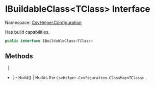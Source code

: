 # IBuildableClass&lt;TClass&gt; Interface

Namespace: [CsvHelper.Configuration](/api/CsvHelper.Configuration)

Has build capabilities.

```cs
public interface IBuildableClass<TClass> 
```

## Methods
&nbsp; | &nbsp;
- | -
Build() | Builds the ``CsvHelper.Configuration.ClassMap<TClass>`` .
